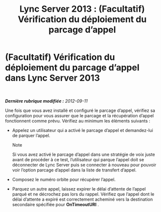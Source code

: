 ﻿---
title: 'Lync Server 2013 : (Facultatif) Vérification du déploiement du parcage d’appel'
TOCTitle: (Facultatif) Vérification du déploiement du parcage d’appel
ms:assetid: fcfe0962-1a9c-4cbd-847c-fed40e3b1480
ms:mtpsurl: https://technet.microsoft.com/fr-fr/library/Gg413076(v=OCS.15)
ms:contentKeyID: 49299438
ms.date: 05/20/2016
mtps_version: v=OCS.15
ms.translationtype: HT
---

# (Facultatif) Vérification du déploiement du parcage d’appel dans Lync Server 2013

 

_**Dernière rubrique modifiée :** 2012-09-11_

Une fois que vous avez installé et configuré le parcage d’appel, vérifiez sa configuration pour vous assurer que le parcage et la récupération d’appel fonctionnent comme prévu. Vérifiez au minimum les éléments suivants :

  - Appelez un utilisateur qui a activé le parcage d’appel et demandez-lui de parquer l’appel.
    
    > [!NOTE]  
    > Si vous avez activé le parcage d’appel dans une stratégie de voix juste avant de procéder à ce test, l’utilisateur qui parque l’appel doit se déconnecter de Lync Server puis se connecter à nouveau pour pouvoir voir l’option parcage d’appel dans la liste de transfert d’appel.

  - Composez le numéro orbite pour récupérer l’appel.

  - Parquez un autre appel, laissez expirer le délai d’attente de l’appel parqué et ne décrochez pas lors du rappel. Vérifiez que l’appel dont le délai d’attente a expiré est correctement acheminé vers la destination secondaire spécifiée pour **OnTimeoutURI** .

